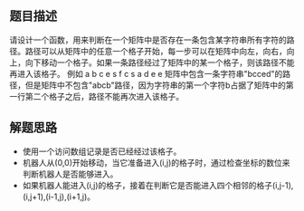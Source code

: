 ## 题目描述
请设计一个函数，用来判断在一个矩阵中是否存在一条包含某字符串所有字符的路径。路径可以从矩阵中的任意一个格子开始，每一步可以在矩阵中向左，向右，向上，向下移动一个格子。如果一条路径经过了矩阵中的某一个格子，则该路径不能再进入该格子。 例如 a b c e s f c s a d e e 矩阵中包含一条字符串"bcced"的路径，但是矩阵中不包含"abcb"路径，因为字符串的第一个字符b占据了矩阵中的第一行第二个格子之后，路径不能再次进入该格子。

## 解题思路
- 使用一个访问数组记录是否已经经过该格子。
- 机器人从(0,0)开始移动，当它准备进入(i,j)的格子时，通过检查坐标的数位来判断机器人是否能够进入。
- 如果机器人能进入(i,j)的格子，接着在判断它是否能进入四个相邻的格子(i,j-1),(i,j+1),(i-1,j),(i+1,j)。
